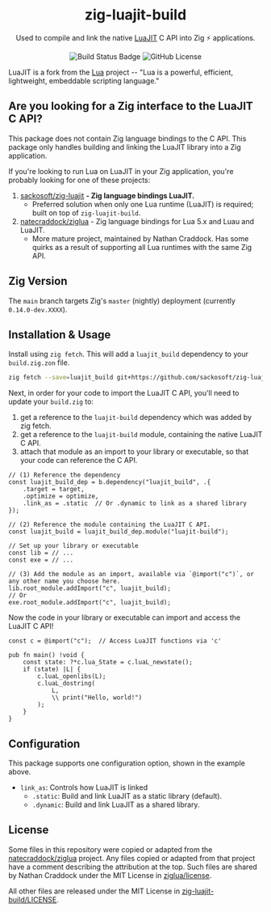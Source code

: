 <div align="center">

# zig-luajit-build

Used to compile and link the native [LuaJIT][LUAJIT] C API into Zig ⚡ applications.

![Build Status Badge](https://img.shields.io/github/actions/workflow/status/sackosoft/zig-luajit-build/build.yml?label=build)
![GitHub License](https://img.shields.io/github/license/sackosoft/zig-luajit-build)

<!--
TODO: Capture attention with a visualization, diagram, demo or other visual placeholder here.
![Placeholder]()
-->

</div>

LuaJIT is a fork from the [Lua][LUA] project -- "Lua is a powerful, efficient, lightweight, embeddable scripting language."

[LUAJIT]: https://luajit.org/index.html
[LUA]: https://www.lua.org/about.html

## Are you looking for a Zig interface to the LuaJIT C API?

This package does not contain Zig language bindings to the C API. This package only handles building and linking the
LuaJIT library into a Zig application.

If you're looking to run Lua on LuaJIT in your Zig application, you're probably looking for one of these projects:

1. [sackosoft/zig-luajit](https://github.com/sackosoft/zig-luajit) **- Zig language bindings LuaJIT.**
    - Preferred solution when only one Lua runtime (LuaJIT) is required;  built on top of `zig-luajit-build`.
2. [natecraddock/ziglua](https://github.com/natecraddock/ziglua) - Zig language bindings for Lua 5.x and Luau and LuaJIT.
    - More mature project, maintained by Nathan Craddock. Has some quirks as a result of supporting all Lua runtimes
      with the same Zig API.

## Zig Version

The `main` branch targets Zig's `master` (nightly) deployment (currently `0.14.0-dev.XXXX`).

## Installation & Usage

Install using `zig fetch`. This will add a `luajit_build` dependency to your `build.zig.zon` file.

```bash
zig fetch --save=luajit_build git+https://github.com/sackosoft/zig-luajit-build
```

Next, in order for your code to import the LuaJIT C API, you'll need to update your `build.zig` to:

1. get a reference to the `luajit-build` dependency which was added by zig fetch.
2. get a reference to the `luajit-build` module, containing the native LuaJIT C API.
3. attach that module as an import to your library or executable, so that your code can reference the C API.

```zig
// (1) Reference the dependency
const luajit_build_dep = b.dependency("luajit_build", .{
    .target = target, 
    .optimize = optimize,
    .link_as = .static  // Or .dynamic to link as a shared library
});

// (2) Reference the module containing the LuaJIT C API.
const luajit_build = luajit_build_dep.module("luajit-build");

// Set up your library or executable
const lib = // ...
const exe = // ...

// (3) Add the module as an import, available via `@import("c")`, or any other name you choose here.
lib.root_module.addImport("c", luajit_build);
// Or
exe.root_module.addImport("c", luajit_build);
```

Now the code in your library or executable can import and access the LuaJIT C API!

```zig
const c = @import("c");  // Access LuaJIT functions via 'c'

pub fn main() !void {
    const state: ?*c.lua_State = c.luaL_newstate();
    if (state) |L| {
        c.luaL_openlibs(L);
        c.luaL_dostring(
            L, 
            \\ print("Hello, world!")
        );
    }
}
```

## Configuration

This package supports one configuration option, shown in the example above.

- `link_as`: Controls how LuaJIT is linked
  - `.static`: Build and link LuaJIT as a static library (default).
  - `.dynamic`: Build and link LuaJIT as a shared library.

## License

Some files in this repository were copied or adapted from the [natecraddock/ziglua](https://github.com/natecraddock/ziglua) project.
Any files copied or adapted from that project have a comment describing the attribution at the top. Such files are shared by Nathan
Craddock under the MIT License in [ziglua/license](https://github.com/natecraddock/ziglua/blob/90dab7e72173709353dcaaa6d911bed7655c030d/license).

All other files are released under the MIT License in [zig-luajit-build/LICENSE](./LICENSE).

